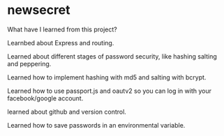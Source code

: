 # newsecret

What have I learned from this project?

Learnbed about Express and routing.

Learned about different stages of password security, like hashing salting and peppering.

Learned how to implement hashing with md5 and salting with bcrypt.

Learned how to use passport.js and oautv2 so you can log in with your facebook/google account.

learned about github and version control.

Learned how to save passwords in an environmental variable.
